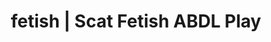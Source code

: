---
categories:
- Body Positivity
- Self-Pleasure
- ASMR Porn
- Digital Dominance
- ASMR Erotica
image: /assets/images/1747713802935.webp
layout: post
schema:
  description: Premium adult content featuring ABDL Play, Scat Fetish. High-quality
    artwork with erotic themes.
  keywords:
  - ABDL Play
  - Scat Fetish
  - ASMR Porn
  - Digital Dominance
  - Vintage Boudoir
  - Self-Pleasure
  - NSFW Art
  name: 1747713802935 | ABDL Play Scat Fetish
  type: VisualArtwork
seo:
  description: Featured content with sensual ABDL Play, Scat Fetish. HD images available.
  keywords: ABDL Play, Scat Fetish
  og_image: /assets/images/1747713802935.webp
  schema_type: VisualArtwork
tags:
- '#fetish'
- ABDL Play
- Scat Fetish
title: fetish | Scat Fetish ABDL Play
---